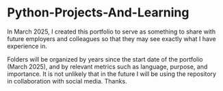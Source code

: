 # Python-Projects-And-Learning
In March 2025, I created this portfolio to serve as something to share with future employers and colleagues so that they may see exactly what I have experience in.

Folders will be organized by years since the start date of the portfolio (March 2025), and by relevant metrics such as language, purpose, and importance. 
It is not unlikely that in the future I will be using the repository in collaboration with social media.
Thanks.
